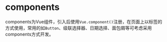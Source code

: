 # components

components为Vue组件，引入后使用`Vue.component()`注册，在页面上以标签的方式使用，常用的如`Button`、级联选择器、日期选择、面包屑等可考虑采用components方式开发。